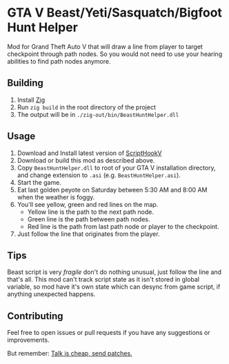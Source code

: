 # GTA V Beast/Yeti/Sasquatch/Bigfoot Hunt Helper

Mod for Grand Theft Auto V that will draw a line from player to target checkpoint through path nodes.
So you would not need to use your hearing abilities to find path nodes anymore.

## Building

1. Install [Zig](https://ziglang.org/download/)
2. Run `zig build` in the root directory of the project
3. The output will be in `./zig-out/bin/BeastHuntHelper.dll`

## Usage

1. Download and Install latest version of [ScriptHookV](https://www.dev-c.com/gtav/scripthookv/)
2. Download or build this mod as described above.
3. Copy `BeastHuntHelper.dll` to root of your GTA V installation directory, and change extension to `.asi` (e.g. `BeastHuntHelper.asi`).
4. Start the game.
5. Eat last golden peyote on Saturday between 5:30 AM and 8:00 AM when the weather is foggy.
6. You'll see yellow, green and red lines on the map.
   - Yellow line is the path to the next path node.
   - Green line is the path between path nodes.
   - Red line is the path from last path node or player to the checkpoint.
7. Just follow the line that originates from the player.

## Tips

Beast script is very *fragile* don't do nothing unusual, just follow the line and that's all.
This mod can't track script state as it isn't stored in global variable, so mod have it's own state which can desync from game script, if anything unexpected happens.

## Contributing

Feel free to open issues or pull requests if you have any suggestions or improvements.

But remember: [Talk is cheap, send patches.](https://x.com/FFmpeg/status/1762805900035686805)
